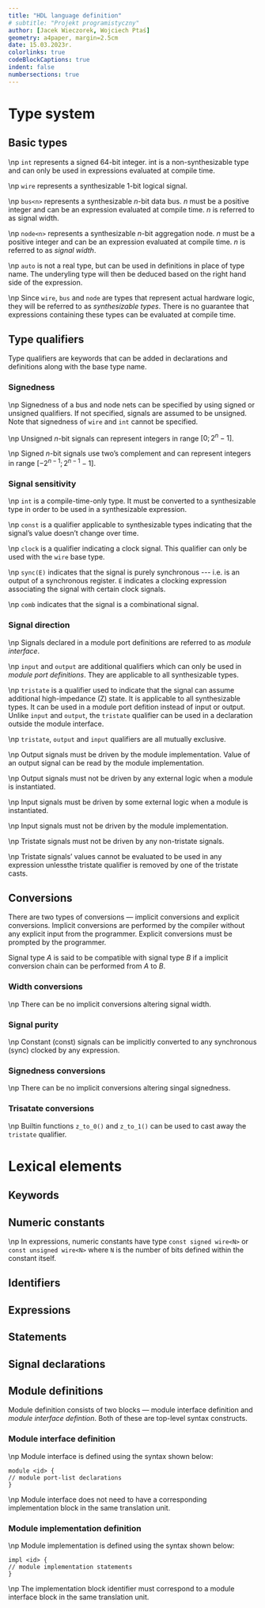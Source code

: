 ```yaml
---
title: "HDL language definition"
# subtitle: "Projekt programistyczny"
author: [Jacek Wieczorek, Wojciech Ptaś]
geometry: a4paper, margin=2.5cm
date: 15.03.2023r.
colorlinks: true
codeBlockCaptions: true
indent: false
numbersections: true
--- 
```


# Type system

## Basic types


\np `int` represents a signed 64-bit integer. int is a non-synthesizable type and can only be used in expressions evaluated at compile time.

\np `wire` represents a synthesizable 1-bit logical signal.

\np `bus<n>` represents a synthesizable $n$-bit data bus. $n$ must be a positive integer and can be an expression evaluated at compile time. $n$ is referred to as signal width.

\np `node<n>` represents a synthesizable $n$-bit aggregation node. $n$ must be a positive integer and can be an expression evaluated at compile time. $n$ is referred to as _signal width_.

\np `auto` is not a real type, but can be used in definitions in place of type name. The underyling type will then be deduced based on the right hand side of the expression.

\np Since `wire`, `bus` and `node` are types that represent actual hardware logic, they will be referred to as _synthesizable types_. There is no guarantee that expressions containing these types can be evaluated at compile time.

## Type qualifiers

Type qualifiers are keywords that can be added in declarations and definitions along with the base type name.

### Signedness

\np Signedness of a bus and node nets can be specified by using signed or unsigned qualifiers. If not specified, signals are assumed to be unsigned. Note that signedness of `wire` and `int` cannot be specified.

\np Unsigned $n$-bit signals can represent integers in range $[0; 2^n − 1]$.

\np Signed $n$-bit signals use two’s complement and can represent integers in range $[−2^{n−1}; 2^{n−1} − 1]$.

### Signal sensitivity

\np `int` is a compile-time-only type. It must be converted to a synthesizable type in order to be used in a synthesizable expression.

\np `const` is a qualifier applicable to synthesizable types indicating that the signal’s value doesn’t change over time.

\np `clock` is a qualifier indicating a clock signal. This qualifier can only be used with the `wire` base type.

\np `sync(E)` indicates that the signal is purely synchronous --- i.e. is an output of a synchronous register. `E` indicates a clocking expression associating the signal with certain clock signals.

\np `comb` indicates that the signal is a combinational signal.

### Signal direction

\np Signals declared in a module port definitions are referred to as _module interface_.

\np `input` and `output` are additional qualifiers which can only be used in _module port definitions_. They are applicable to all synthesizable types.

\np `tristate` is a qualifier used to indicate that the signal can assume additional high-impedance (Z) state. It is applicable to all synthesizable types. It can be used in a module port defition instead of input or output. Unlike `input` and `output`, the `tristate` qualifier can be used in a declaration outside the module interface.

\np `tristate`, `output` and `input` qualifiers are all mutually exclusive.

\np Output signals must be driven by the module implementation. Value of an output signal can be read by the module implementation.

\np Output signals must not be driven by any external logic when a module is instantiated.

\np Input signals must be driven by some external logic when a module is instantiated.

\np Input signals must not be driven by the module implementation.

\np Tristate signals must not be driven by any non-tristate signals.

\np Tristate signals’ values cannot be evaluated to be used in any expression unlessthe tristate qualifier is removed by one of the tristate casts.

## Conversions
There are two types of conversions — implicit conversions and explicit conversions. Implicit conversions are performed by the compiler without any explicit input from the programmer. Explicit conversions must be prompted by the programmer.

Signal type $A$ is said to be compatible with signal type $B$ if a implicit conversion chain can be performed from $A$ to $B$.

### Width conversions

\np There can be no implicit conversions altering signal width.


### Signal purity

\np Constant (const) signals can be implicitly converted to any synchronous (sync)
clocked by any expression.

### Signedness conversions

\np There can be no implicit conversions altering singal signedness.

### Trisatate conversions
\np Builtin functions `z_to_0()` and `z_to_1()` can be used to cast away the `tristate` qualifier. 

# Lexical elements

## Keywords

## Numeric constants
\np In expressions, numeric constants have type `const signed wire<N>` or `const unsigned wire<N>` where `N` is the number of bits defined within the constant itself.

## Identifiers

## Expressions

## Statements

## Signal declarations

## Module definitions

Module definition consists of two blocks — module interface definition and _module interface defintion_. Both of these are top-level syntax constructs.

### Module interface definition

\np Module interface is defined using the syntax shown below:
```
module <id> {
// module port-list declarations
}
```

\np Module interface does not need to have a corresponding implementation block in the same translation unit.

### Module implementation definition

\np Module implementation is defined using the syntax shown below:
```
impl <id> {
// module implementation statements
}
```

\np The implementation block identifier must correspond to a module interface block in the same translation unit.
